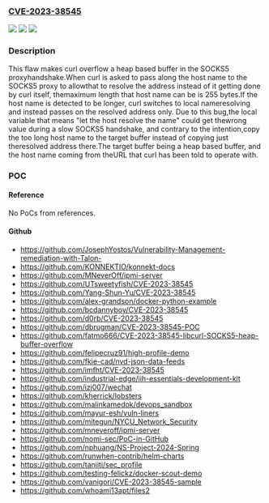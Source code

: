 ### [CVE-2023-38545](https://cve.mitre.org/cgi-bin/cvename.cgi?name=CVE-2023-38545)
![](https://img.shields.io/static/v1?label=Product&message=curl&color=blue)
![](https://img.shields.io/static/v1?label=Version&message=n%2Fa&color=blue)
![](https://img.shields.io/static/v1?label=Vulnerability&message=n%2Fa&color=brighgreen)

### Description

This flaw makes curl overflow a heap based buffer in the SOCKS5 proxyhandshake.When curl is asked to pass along the host name to the SOCKS5 proxy to allowthat to resolve the address instead of it getting done by curl itself, themaximum length that host name can be is 255 bytes.If the host name is detected to be longer, curl switches to local nameresolving and instead passes on the resolved address only. Due to this bug,the local variable that means "let the host resolve the name" could get thewrong value during a slow SOCKS5 handshake, and contrary to the intention,copy the too long host name to the target buffer instead of copying just theresolved address there.The target buffer being a heap based buffer, and the host name coming from theURL that curl has been told to operate with.

### POC

#### Reference
No PoCs from references.

#### Github
- https://github.com/JosephYostos/Vulnerability-Management-remediation-with-Talon-
- https://github.com/KONNEKTIO/konnekt-docs
- https://github.com/MNeverOff/ipmi-server
- https://github.com/UTsweetyfish/CVE-2023-38545
- https://github.com/Yang-Shun-Yu/CVE-2023-38545
- https://github.com/alex-grandson/docker-python-example
- https://github.com/bcdannyboy/CVE-2023-38545
- https://github.com/d0rb/CVE-2023-38545
- https://github.com/dbrugman/CVE-2023-38545-POC
- https://github.com/fatmo666/CVE-2023-38545-libcurl-SOCKS5-heap-buffer-overflow
- https://github.com/felipecruz91/high-profile-demo
- https://github.com/fkie-cad/nvd-json-data-feeds
- https://github.com/imfht/CVE-2023-38545
- https://github.com/industrial-edge/iih-essentials-development-kit
- https://github.com/izj007/wechat
- https://github.com/kherrick/lobsters
- https://github.com/malinkamedok/devops_sandbox
- https://github.com/mayur-esh/vuln-liners
- https://github.com/mitegun/NYCU_Network_Security
- https://github.com/mneveroff/ipmi-server
- https://github.com/nomi-sec/PoC-in-GitHub
- https://github.com/nphuang/NS-Project-2024-Spring
- https://github.com/runwhen-contrib/helm-charts
- https://github.com/tanjiti/sec_profile
- https://github.com/testing-felickz/docker-scout-demo
- https://github.com/vanigori/CVE-2023-38545-sample
- https://github.com/whoami13apt/files2

